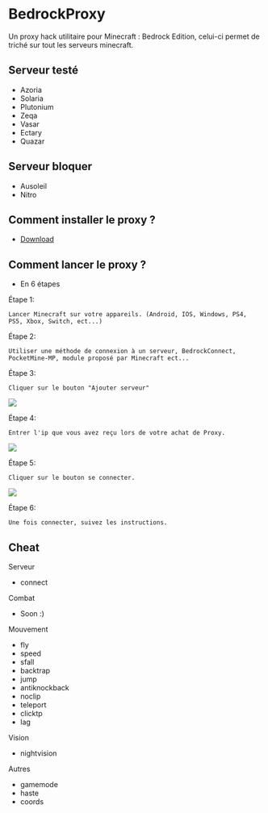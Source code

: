 # BedrockProxy
Un proxy hack utilitaire pour Minecraft : Bedrock Edition, celui-ci permet de triché sur tout les serveurs minecraft.

## Serveur testé
- Azoria
- Solaria
- Plutonium
- Zeqa
- Vasar
- Ectary
- Quazar

## Serveur bloquer
- Ausoleil
- Nitro

## Comment installer le proxy ?
- [Download](https://discord.gg/Cut7HTpdrh)

## Comment lancer le proxy ?
- En 6 étapes

Étape 1:
```
Lancer Minecraft sur votre appareils. (Android, IOS, Windows, PS4, PS5, Xbox, Switch, ect...)
```

Étape 2: 
```
Utiliser une méthode de connexion à un serveur, BedrockConnect, PocketMine-MP, module proposé par Minecraft ect...
```

Étape 3:
```
Cliquer sur le bouton "Ajouter serveur"
```
<p align="left">
  <a href="https://discord.gg/Cut7HTpdrh"><img src="https://cdn.discordapp.com/attachments/784132048096460813/998209911500570704/unknown.png"></img></a><br>
</p>

Étape 4:
```
Entrer l'ip que vous avez reçu lors de votre achat de Proxy.
``` 
<p align="left">
  <a href="https://discord.gg/Cut7HTpdrh"><img src="https://cdn.discordapp.com/attachments/784132048096460813/998211206919753778/unknown.png"></img></a><br>
</p>

Étape 5:
```
Cliquer sur le bouton se connecter.
``` 
<p align="left">
  <a href="https://discord.gg/Cut7HTpdrh"><img src="https://cdn.discordapp.com/attachments/784132048096460813/998211921285222450/unknown.png"></img></a><br>
</p>

Étape 6:
```
Une fois connecter, suivez les instructions.
```

## Cheat
Serveur
- connect

Combat
- Soon :)

Mouvement
- fly
- speed
- sfall
- backtrap
- jump
- antiknockback
- noclip
- teleport
- clicktp
- lag

Vision
- nightvision

Autres
- gamemode
- haste
- coords
